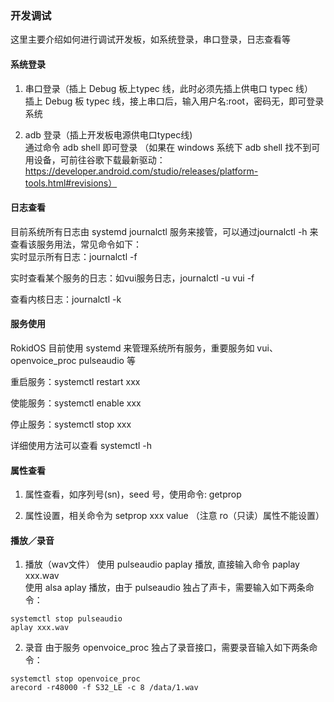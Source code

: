 ### 开发调试

这里主要介绍如何进行调试开发板，如系统登录，串口登录，日志查看等

#### 系统登录

1. 串口登录（插上 Debug 板上typec 线，此时必须先插上供电口 typec 线）<br>
插上 Debug 板 typec 线，接上串口后，输入用户名:root，密码无，即可登录系统

2. adb 登录（插上开发板电源供电口typec线)<br>
通过命令 adb shell 即可登录
（如果在 windows 系统下 adb shell 找不到可用设备，可前往谷歌下载最新驱动：https://developer.android.com/studio/releases/platform-tools.html#revisions）

#### 日志查看

目前系统所有日志由 systemd journalctl 服务来接管，可以通过journalctl -h 来查看该服务用法，常见命令如下：<br>
实时显示所有日志：journalctl -f

实时查看某个服务的日志：如vui服务日志，journalctl -u vui -f

查看内核日志：journalctl -k

#### 服务使用

RokidOS 目前使用 systemd 来管理系统所有服务，重要服务如 vui、openvoice_proc pulseaudio 等

重启服务：systemctl restart xxx

使能服务：systemctl enable xxx

停止服务：systemctl stop xxx

详细使用方法可以查看 systemctl -h

#### 属性查看

1. 属性查看，如序列号(sn)，seed 号，使用命令: getprop <br>

2. 属性设置，相关命令为 setprop xxx value （注意 ro（只读）属性不能设置）

#### 播放／录音

1. 播放（wav文件）
使用 pulseaudio paplay 播放, 直接输入命令 paplay xxx.wav<br>
使用 alsa aplay 播放，由于 pulseaudio 独占了声卡，需要输入如下两条命令：<br>
```
systemctl stop pulseaudio
aplay xxx.wav
```

2. 录音
由于服务 openvoice_proc 独占了录音接口，需要录音输入如下两条命令：<br>
```
systemctl stop openvoice_proc
arecord -r48000 -f S32_LE -c 8 /data/1.wav
```
